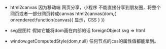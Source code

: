 - html2canvas 因为移动端
网页分享，小程序 不能直接分享到朋友圈，将整个网页或者一部分网页转成canvas
html2canvas(dom,{
    onrendered:function(canvas){
        显示，CSS
    }
})

- svg是图片
假如它能将dom画在内部的话
foreignObject 
svg => html

- window.getComputedStyle(dom,null)
任何节点的css的属性值都能拿到。